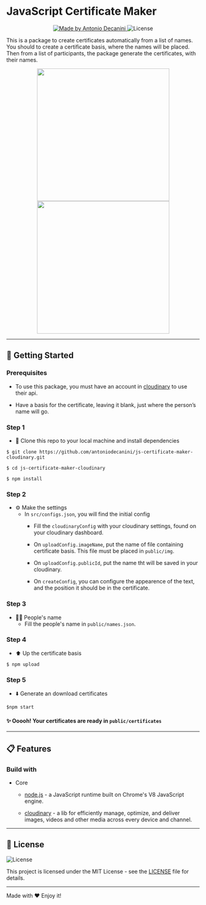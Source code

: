 # JavaScript Certificate Maker

<p align="center">
  <a href="https://github.com/antoniodecanini">
    <img alt="Made by Antonio Decanini" src="https://img.shields.io/badge/made%20by-Antonio%20Decanini-brightgreen">
  </a>

  <img alt="License" src="https://img.shields.io/badge/license-MIT-%2304D361">
</p>

This is a package to create certificates automatically from a list of names. You should to create a certificate basis, where the names will be placed. Then from a list of participants, the package generate the certificates, with their names.

<p align="center">
  <img src="https://res.cloudinary.com/decanini/image/upload/v1587219960/certificate.png" width="345">

  <img src="https://res.cloudinary.com/decanini/image/upload/v1587301422/Alexia_Ridley_badtmb.png" width="345">
</p>

---

## 🚀 Getting Started

### Prerequisites
- To use this package, you must have an account in [cloudinary](https://cloudinary.com/) to use their api.

- Have a basis for the certificate, leaving it blank, just where the person’s name will go.

### Step 1
- 👯 Clone this repo to your local machine and install dependencies
```
$ git clone https://github.com/antoniodecanini/js-certificate-maker-cloudinary.git

$ cd js-certificate-maker-cloudinary

$ npm install
```

### Step 2
- ⚙️ Make the settings
  - In `src/configs.json`, you will find the initial config
    - Fill the `cloudinaryConfig` with your cloudinary settings, found on your cloudinary dashboard.

    - On `uploadConfig.imageName`, put the name of file containing certificate basis. This file must be placed in `public/img`.
    
    - On `uploadConfig.publicId`, put the name tht will be saved in your cloudinary.

    - On `createConfig`, you can configure the appearence of the text, and the position it should be in the certificate.

### Step 3
- 👨‍🎓 People's name
  - Fill the people's name in `public/names.json`.

### Step 4
- ⬆️ Up the certificate basis
```
$ npm upload
```

### Step 5
- ⬇️ Generate an download certificates
```
$npm start
```

#### ✨ Ooooh! Your certificates are ready in `public/certificates`
---

## 📋 Features

### Build with

- Core
  - [node.js](https://nodejs.org/en/) - a JavaScript runtime built on Chrome's V8 JavaScript engine.

  - [cloudinary](https://cloudinary.com/) - a lib for efficiently manage, optimize, and deliver images, videos and other media across every device and channel.

---

## 📝 License

<img alt="License" src="https://img.shields.io/badge/license-MIT-%2304D361">

This project is licensed under the MIT License - see the [LICENSE](LICENSE) file for details.

---

Made with ❤️ Enjoy it!